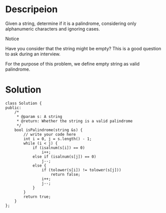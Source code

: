 # Descripeion

Given a string, determine if it is a palindrome, considering only alphanumeric characters and ignoring cases.

 Notice

Have you consider that the string might be empty? This is a good question to ask during an interview.

For the purpose of this problem, we define empty string as valid palindrome.

# Solution

```
class Solution {
public:
    /*
     * @param s: A string
     * @return: Whether the string is a valid palindrome
     */
    bool isPalindrome(string &s) {
        // write your code here
        int i = 0, j = s.length() - 1;
        while (i < j) {
            if (isalnum(s[i]) == 0)
                i++;
            else if (isalnum(s[j]) == 0)
                j--;
            else {
                if (tolower(s[i]) != tolower(s[j]))
                    return false;
                i++;
                j--;
            }
        }
        return true;
    }
};
```
